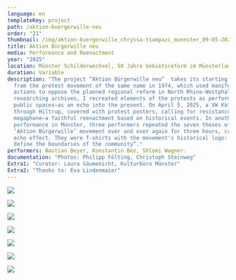 ```yaml
---
language: en
templateKey: project
path: /aktion-buergerwille-neu
order: "21"
thumbnail: /img/aktion-buergerwille_chryssa-tsampazi_muenster_09-05-2025_te_4088-c-christoph-steinweg_thumb.jpg
title: Aktion Bürgerwille neu
media: Performance and Reenactment
year: "2025"
location: Münster Schilderwechsel, 50 Jahre Gebietsreform im Münsterland
duration: Variable
description: "The project “Aktion Bürgerwille neu”  takes its starting point
  from the protest movement of the same name in 1974, which used manifestos and
  actions to oppose the planned regional reform in North Rhine-Westphalia. After
  researching archives, I recreated elements of the protests as performances in
  public spaces—as an echo into the present. On April 5, 2025, a VW Käfer drove
  through Hiltrup, covered with protest posters, calling for resistance via
  megaphone—a faithful reenactment based on historical events. In another
  performance in Münster, three performers repeated the seven theses of the
  ‘Aktion Bürgerwille’ movement over and over again for three hours, creating an
  echo effect. They wore T-shirts with the movement's historical logo: „Citizens
  define the boundaries of the community“."
performers: Bastian Beyer, Konstantin Bez, Shlomi Wagner.
documentation: "Photos: Philipp Fölting, Christoph Steinweg"
Extra1: "Curator: Laura Säumenicht, Kulturbüro Münster"
Extra2: "Thanks to: Eva Lindenmaier"
---
```

![](/img/aktion-buergerwille_chryssa-tsampazi_muenster_09-05-2025_te_4088-c-christoph-steinweg.jpg)

![](/img/aktion-buergerwille_chryssa-tsampazi_muenster_09-05-2025_te_4042-c-christoph-steinweg.jpg)

![](/img/aktion-buergerwille_chryssa-tsampazi_muenster_09-05-2025_te_4045-c-christoph-steinweg.jpg)

![](/img/aktion-buergerwille_chryssa-tsampazi_muenster_09-05-2025_te_3862-c-christoph-steinweg.jpg)

![](/img/aktion-bürgerwille-neu-c-münsterland-e.v.-philipp-fölting-10-.jpg)

![](/img/aktion-bürgerwille-neu-c-münsterland-e.v.-philipp-fölting-9-.jpg)

![](/img/aktion-bürgerwille-neu-c-münsterland-e.v.-philipp-fölting-8-.jpg)